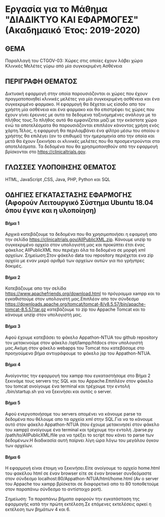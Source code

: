 # Εργασία για το Μάθημα "ΔΙΑΔΙΚΤΥΟ ΚΑΙ ΕΦΑΡΜΟΓΕΣ" (Ακαδημαικό Έτος: 2019-2020)

## ΘΕΜΑ
Παραλλαγή του CTGOV-03: Χώρες στις οποίες έχουν λάβει χώρα Κλινικές Μελέτες γύρω από μία συγκεκριμένη Ασθένεια

## ΠΕΡΙΓΡΑΦΗ ΘΕΜΑΤΟΣ
Δικτυακή εφαρμογή στην οποία παρουσιάζονται οι χώρες που έχουν πραγματοποιηθεί κλινικές μελέτες για μία συγκεκριμένη ασθένεια και ένα συγκεκριμένο φαρμακο. Η εφαρμογή θα δέχεται ως είσοδο απο τον χρήστη μία ασθένεια και ένα φαρμακο και θα επιστρέφει τις χώρες που έχουν γίνει έρευνες με αυτα τα δεδομενα ταξινομημένες ανάλογα με το πλήθος τους.Το πλήθος αυτό θα εμφανίζεται μαζί με την εκάστοτε χώρα ενώ τα αποτελέσματα θα παρουσιάζονται επιπλέον κάνοντας χρήση ενός χάρτη.Τέλος, η εφαρμογή θα περιλαμβάνει ένα φίλτρο μέσω του οποίου ο χρήστης θα επιλέγει (αν το επιθυμεί) την ημερομηνία απο την οποία και μετά θα έχουν ξεκινήσει οι κλινικές μελέτες που θα προσμεντρούνται στα αποτελέσματα. Τα δεδομένα που θα χρησιμοποιηθούν από την εφαρμογή βρίσκονται στο https://clinicaltrials.gov.

## ΓΛΩΣΣΕΣ ΥΛΟΠΟΙΗΣΗΣ ΘΕΜΑΤΟΣ
HTML, JavaScript ,CSS, Java, PHP, Python και SQL

## ΟΔΗΓΙΕΣ ΕΓΚΑΤΑΣΤΑΣΗΣ ΕΦΑΡΜΟΓΗΣ (Αφορούν Λειτουργικό Σύστημα Ubuntu 18.04 όπου έγινε και η υλοποίηση)

#### Βήμα 1
Αρχικά κατεβάζουμε τα δεδομένα που θα χρησιμοποιήσει η εφαμογή απο την σελίδα https://clinicaltrials.gov/AllPublicXML.zip. Κάνουμε unzip το συγκεκριμένο αρχείο στον υπολογιστή μας και προκύπτει έτσι ένας φάκελος AllPublicXML που περιέχει όλα τα δεδομένα σε μορφή xml αρχείων.
Σημείωση:Στον φάκελο data του repository περιέχεται ενα zip αρχείο με εναν μικρό αριθμό των αρχείων αυτών για πιο γρήγπρες δοκιμές.

#### Βήμα 2
Κατεβάζουμε απο την σελίδα https://www.apachefriends.org/download.html το πρόγραμμα xampp και το εγκαθιστούμε στον υπολογιστή μας.Επιπλέον απο τον σύνδεσμο https://downloads.apache.org/tomcat/tomcat-8/v8.5.57/bin/apache-tomcat-8.5.57.tar.gz κατεβάζουμε το zip του Appache Tomcat και το κάνουμε unzip στον υπολογιστή μας.

#### Βήμα 3
Αφού έχουμε κατεβάσει το φάκελο Appathon-NTUA του github repository τον μετακινούμε στον φάκελο /opt/lampp/htdocs στον υπολογιστή μας.Ακόμη στον φάκελο webapps του Tomcat που κατεβάσαμε στο προηγούμενο βήμα  αντιγράφουμε το φάκελο jsp του Appathon-NTUA.

#### Βήμα 4
Ανοίγοντας την εφαρμογή του xampp που εγκαταστήσαμε στο Βήμα 2 ξεκινάμε τους servers της SQL και του Appache.Επιπλέον στον φάκελο του tomcat ανοίγουμε ένα terminal και τρέχουμε την εντολή ./bin/startup.sh για να ξεκινήσει και αυτός ο server.

#### Βήμα 5
Αφού ενεργοποιήσαμε του servers απομένει να κάνουμε parse τα δεδομένα που θέλουμε απο τα αρχεία xml στην SQL.Για να το κάνουμε αυτό στον φάκελο Appathon-NTUA (που έχουμε μετακινησεί στον φάκελο του xampp) ανοίγουμε ένα terminal και τρέχουμε την εντολή ./parse.py /path/to/AllPublicXML/file για να τρέξει το script που κάνει το parse των δεδομένων.Η διαδικασία αυτή παίρνει λίγη ώρα λόγω του μεγάλου όγκου των αρχείων.

#### Βήμα 6
Η εφαρμογή είναι έτοιμη να ξεκινήσει.Είτε ανοίγουμε το αρχείο home.html του φακέλου html σε έναν browser είτε σε έναν browser συνδεόμαστε στον σύνδεσμο localhost:80/Appathon-NTUA/html/home.html (Αν ο server του Appache του xampp βρίσκεται σε διαφορετικό απο το 80 τοποθετούμε στον παραπάνω σύνδεσμο το αντίστοιχο port).

Σημείωση: Τα παραπάνω βήματα αφορούν την εγκατάσταση της εφαρμογής κατά την πρώτη εκτέλεση.Σε επόμενες εκτελέσεις αρκεί η εκτέλεση των βημάτων 4 και 6.
